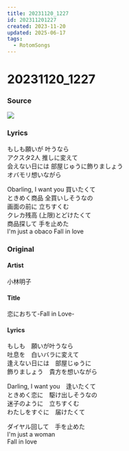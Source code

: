 ```yaml
---
title: 20231120_1227
id: 202311201227
created: 2023-11-20
updated: 2025-06-17
tags:
  - RotomSongs
---
```

# 20231120_1227

### Source

![](https://x.com/Starlystrongest/status/1726442014194237501)

### Lyrics

もしも願いが 叶うなら  
アクスタ2人 推しに変えて  
会えない日には 部屋じゅうに飾りましょう  
オバモリ想いながら  

Obarling, I want you 買いたくて  
ときめく商品 全買いしそうなの  
画面の前に 立ちすくむ  
クレカ残高 (上限)とどけたくて  
商品探して 手を止めた  
I'm just a obaco Fall in love  

### Original

#### Artist

小林明子

#### Title

恋におちて-Fall in Love-

#### Lyrics

もしも　願いが叶うなら  
吐息を　白いバラに変えて  
逢えない日には　部屋じゅうに  
飾りましょう　貴方を想いながら  
  
Darling, I want you　逢いたくて  
ときめく恋に　駆け出しそうなの  
迷子のように　立ちすくむ  
わたしをすぐに　届けたくて  
  
ダイヤル回して　手を止めた  
I'm just a woman  
Fall in love  
